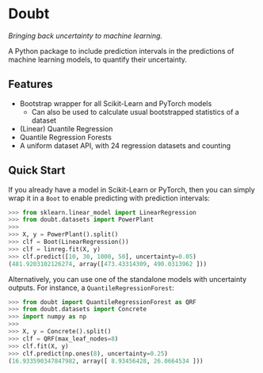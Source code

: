 # Doubt

*Bringing back uncertainty to machine learning.*

A Python package to include prediction intervals in the predictions of machine
learning models, to quantify their uncertainty.


## Features

- Bootstrap wrapper for all Scikit-Learn and PyTorch models
    - Can also be used to calculate usual bootstrapped statistics of a dataset
- (Linear) Quantile Regression
- Quantile Regression Forests
- A uniform dataset API, with 24 regression datasets and counting


## Quick Start

If you already have a model in Scikit-Learn or PyTorch, then you can simply
wrap it in a `Boot` to enable predicting with prediction intervals:

```python
>>> from sklearn.linear_model import LinearRegression
>>> from doubt.datasets import PowerPlant
>>>
>>> X, y = PowerPlant().split()
>>> clf = Boot(LinearRegression())
>>> clf = linreg.fit(X, y)
>>> clf.predict([10, 30, 1000, 50], uncertainty=0.05)
(481.9203102126274, array([473.43314309, 490.0313962 ]))
```

Alternatively, you can use one of the standalone models with uncertainty
outputs. For instance, a `QuantileRegressionForest`:

```python
>>> from doubt import QuantileRegressionForest as QRF
>>> from doubt.datasets import Concrete
>>> import numpy as np
>>>
>>> X, y = Concrete().split()
>>> clf = QRF(max_leaf_nodes=8)
>>> clf.fit(X, y)
>>> clf.predict(np.ones(8), uncertainty=0.25)
(16.933590347847982, array([ 8.93456428, 26.0664534 ]))
```
